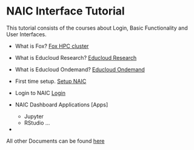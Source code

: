 # NAIC Interface Tutorial

This tutorial consists of the courses about Login, Basic Functionality and User Interfaces.


- What is Fox? [Fox HPC cluster](<https://www.uio.no/english/services/it/research/hpc/fox/>)

- What is Educloud Research? [Educloud Research](https://www.uio.no/english/services/it/research/platforms/edu-research/index.html)

- What is Educloud Ondemand? [Educloud Ondemand](https://www.uio.no/english/services/it/research/hpc/open-on-demand/index.html)

- First time setup. [Setup NAIC](https://www.uio.no/english/services/it/research/platforms/edu-research/help/getting-started-with-educloud.html)

- Login to NAIC [Login](https://www.uio.no/english/services/it/research/platforms/edu-research/help/log-in.html)

- NAIC Dashboard Applications [Apps]

    * Jupyter
    * RStudio
    ... 

- 

All other Documents can be found [here](https://www.uio.no/english/services/it/research/platforms/edu-research/help/)